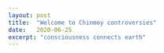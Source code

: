 ```yaml
---
layout: post
title:  "Welcome to Chinmoy controversies"
date:   2020-06-25
excerpt: "consciousness connects earth"
---
```

